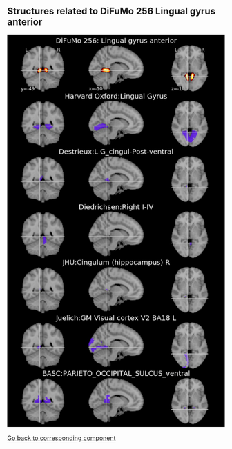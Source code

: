 


## Structures related to DiFuMo 256 Lingual gyrus anterior

![213](213.jpg "Structures related to DiFuMo 256 Lingual gyrus anterior")

[Go back to corresponding component](https://parietal-inria.github.io/DiFuMo/256/html/213.html)